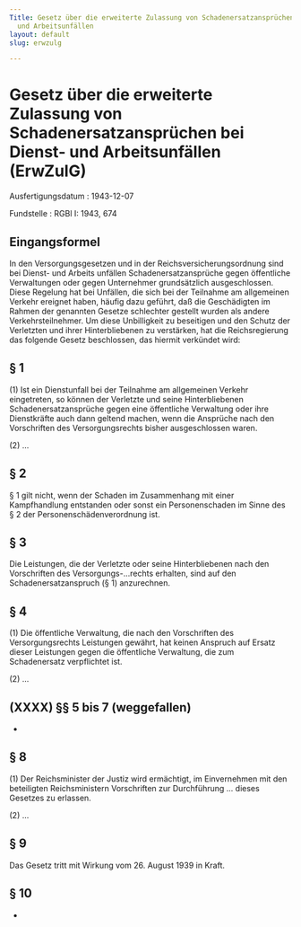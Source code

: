 ```yaml
---
Title: Gesetz über die erweiterte Zulassung von Schadenersatzansprüchen bei Dienst-
  und Arbeitsunfällen
layout: default
slug: erwzulg

---
```


# Gesetz über die erweiterte Zulassung von Schadenersatzansprüchen bei Dienst- und Arbeitsunfällen (ErwZulG)

Ausfertigungsdatum
:   1943-12-07

Fundstelle
:   RGBl I: 1943, 674



## Eingangsformel

In den Versorgungsgesetzen und in der Reichsversicherungsordnung sind
bei Dienst-
und Arbeits             unfällen Schadenersatzansprüche gegen
öffentliche Verwaltungen oder gegen Unternehmer grundsätzlich
ausgeschlossen. Diese Regelung hat bei Unfällen, die sich bei der
Teilnahme am allgemeinen Verkehr ereignet haben, häufig dazu geführt,
daß die Geschädigten im Rahmen der genannten Gesetze schlechter
gestellt wurden als andere Verkehrsteilnehmer. Um diese Unbilligkeit
zu beseitigen und den Schutz der Verletzten und ihrer Hinterbliebenen
zu verstärken, hat die Reichsregierung das folgende Gesetz
beschlossen, das hiermit verkündet wird:


## § 1

(1) Ist ein Dienstunfall bei der Teilnahme am allgemeinen Verkehr
eingetreten, so können der Verletzte und seine Hinterbliebenen
Schadenersatzansprüche gegen eine öffentliche Verwaltung oder ihre
Dienstkräfte auch dann geltend machen, wenn die Ansprüche nach den
Vorschriften des Versorgungsrechts bisher ausgeschlossen waren.

(2) ...


## § 2

§ 1 gilt nicht, wenn der Schaden im Zusammenhang mit einer
Kampfhandlung entstanden
oder sonst ein Personenschaden im Sinne des § 2 der
Personenschädenverordnung              ist.


## § 3

Die Leistungen, die der Verletzte oder seine Hinterbliebenen nach den
Vorschriften des Versorgungs-...rechts erhalten, sind auf den
Schadenersatzanspruch (§ 1) anzurechnen.


## § 4

(1) Die öffentliche Verwaltung, die nach den Vorschriften des
Versorgungsrechts Leistungen gewährt, hat keinen Anspruch auf Ersatz
dieser Leistungen gegen die öffentliche Verwaltung, die zum
Schadenersatz verpflichtet ist.

(2) ...


## (XXXX) §§ 5 bis 7 (weggefallen)

-


## § 8

(1) Der
Reichsminister der Justiz              wird ermächtigt, im
Einvernehmen mit den beteiligten
Reichsministern              Vorschriften zur Durchführung ... dieses
Gesetzes zu erlassen.

(2) ...


## § 9

Das Gesetz tritt mit Wirkung vom 26. August 1939 in Kraft.


## § 10

-

